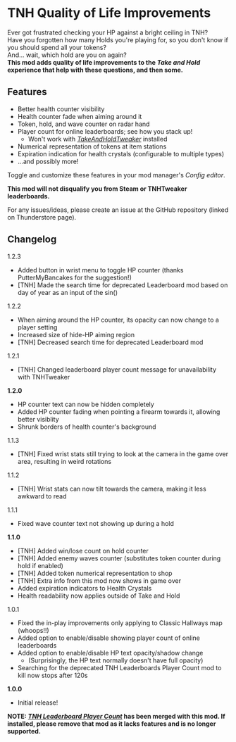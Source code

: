 # TNH Quality of Life Improvements
Ever got frustrated checking your HP against a bright ceiling in TNH?  
Have you forgotten how many Holds you're playing for, so you don't know if you should spend all your tokens?  
And... wait, which hold are you on again?  
**This mod adds quality of life improvements to the *Take and Hold* experience that help with these questions, and then some.**

## Features
* Better health counter visibility
* Health counter fade when aiming around it
* Token, hold, and wave counter on radar hand
* Player count for online leaderboards; see how you stack up!
  * Won't work with [*TakeAndHoldTweaker*](https://h3vr.thunderstore.io/package/devyndamonster/TakeAndHoldTweaker/) installed
* Numerical representation of tokens at item stations
* Expiration indication for health crystals (configurable to multiple types)
* ...and possibly more!

Toggle and customize these features in your mod manager's *Config editor*.

**This mod will not disqualify you from Steam or TNHTweaker leaderboards.**

For any issues/ideas, please create an issue at the GitHub repository (linked on Thunderstore page).

## Changelog
1.2.3
* Added button in wrist menu to toggle HP counter (thanks PutterMyBancakes for the suggestion!)
* [TNH] Made the search time for deprecated Leaderboard mod based on day of year as an input of the sin()

1.2.2
* When aiming around the HP counter, its opacity can now change to a player setting
* Increased size of hide-HP aiming region
* [TNH] Decreased search time for deprecated Leaderboard mod

1.2.1
* [TNH] Changed leaderboard player count message for unavailability with TNHTweaker

**1.2.0**
* HP counter text can now be hidden completely
* Added HP counter fading when pointing a firearm towards it, allowing better visiblity
* Shrunk borders of health counter's background

1.1.3
* [TNH] Fixed wrist stats still trying to look at the camera in the game over area, resulting in weird rotations

1.1.2
* [TNH] Wrist stats can now tilt towards the camera, making it less awkward to read

1.1.1
* Fixed wave counter text not showing up during a hold

**1.1.0**
* [TNH] Added win/lose count on hold counter
* [TNH] Added enemy waves counter (substitutes token counter during hold if enabled)
* [TNH] Added token numerical representation to shop
* [TNH] Extra info from this mod now shows in game over
* Added expiration indicators to Health Crystals
* Health readability now applies outside of Take and Hold

1.0.1
* Fixed the in-play improvements only applying to Classic Hallways map (whoops!!)
* Added option to enable/disable showing player count of online leaderboards
* Added option to enable/disable HP text opacity/shadow change
  * (Surprisingly, the HP text normally doesn't have full opacity)
* Searching for the deprecated TNH Leaderboards Player Count mod to kill now stops after 120s


**1.0.0**
* Initial release!

**NOTE: [*TNH Leaderboard Player Count*](https://h3vr.thunderstore.io/package/muskit/TNH_Leaderboard_Player_Count/) has been merged with this mod. If installed, please remove that mod as it lacks features and is no longer supported.**

